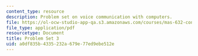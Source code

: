 ```yaml
---
content_type: resource
description: Problem set on voice communication with computers.
file: https://ol-ocw-studio-app-qa.s3.amazonaws.com/courses/mas-632-conversational-computer-systems-fall-2008/a0df835b4335232a679e77ed9ebe512e_ps3.pdf
file_type: application/pdf
resourcetype: Document
title: Problem Set 3
uid: a0df835b-4335-232a-679e-77ed9ebe512e
---
```

